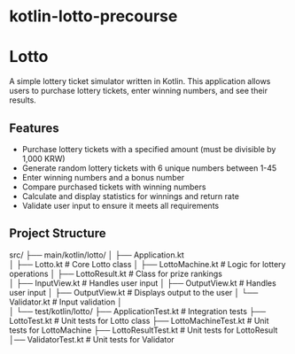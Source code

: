 # kotlin-lotto-precourse
# Lotto 
A simple lottery ticket simulator written in Kotlin. This application allows users to purchase lottery tickets, enter winning numbers, and see their results.
## Features

- Purchase lottery tickets with a specified amount (must be divisible by 1,000 KRW)
- Generate random lottery tickets with 6 unique numbers between 1-45
- Enter winning numbers and a bonus number
- Compare purchased tickets with winning numbers
- Calculate and display statistics for winnings and return rate
- Validate user input to ensure it meets all requirements

## Project Structure

src/
├── main/kotlin/lotto/
│   ├── Application.kt             
│   ├── Lotto.kt                   # Core Lotto class
│   ├── LottoMachine.kt            # Logic for lottery operations
│   ├── LottoResult.kt             # Class for prize rankings   
│   ├── InputView.kt               # Handles user input
│   ├── OutputView.kt              # Handles user input
│   ├── OutputView.kt              # Displays output to the user
│   └── Validator.kt               # Input validation
│                  
│
└── test/kotlin/lotto/
    ├── ApplicationTest.kt         # Integration tests
    ├── LottoTest.kt               # Unit tests for Lotto class
    ├── LottoMachineTest.kt        # Unit tests for LottoMachine
    ├── LottoResultTest.kt         # Unit tests for LottoResult
    │── ValidatorTest.kt           # Unit tests for Validator